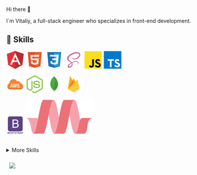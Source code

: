 Hi there 👋 

I`m Vitaliy, a full-stack engineer who specializes in front-end development.


## 💼 Skills

![Image alt ](svg/angular.png)
![Image alt ](svg/html.png)
![Image alt ](svg/css.png)
![Image alt ](svg/scss.png)
![Image alt ](svg/js.png)
![Image alt ](svg/typescript.png)

![Image alt ](svg/aws.png)
![Image alt ](svg/nodejs.png)
![Image alt ](svg/mongodb.png)
![Image alt ](svg/firebase.png)

![Image alt ](svg/bootstrap.png)
![Image alt ](svg/mat.svg)

<br>
<details>
<summary>More Skills</summary>
<br>

![Image alt ](svg/webpack.png)
![Image alt ](svg/npm.png)
![Image alt ](svg/gulp.png)

![Image alt ](svg/c.png)
![Image alt ](svg/csharp.png)
![Image alt ](svg/mysql.png)

</details>

<br>

<a href="https://github.com/vitalybaboshin">
  <img align="center" style="margin:0.5rem" 
  src="https://github-readme-stats.vercel.app/api/top-langs/?username=vitalybaboshin&layout=compact&hide=php" />
</a>
